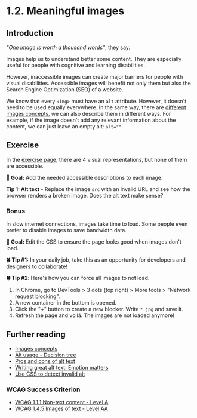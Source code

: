 # 1.2. Meaningful images

## Introduction

_"One image is worth a thousand words"_, they say.

Images help us to understand better some content. They are especially useful for people with cognitive and learning disabilities.

However, inaccessible images can create major barriers for people with visual disabilities. Accessible images will benefit not only them but also the Search Engine Optimization (SEO) of a website.

We know that every `<img>` must have an `alt` attribute. However, it doesn't need to be used equally everywhere.
In the same way, there are [different images concepts](https://www.w3.org/WAI/tutorials/images), we can also describe them in different ways.
For example, if the image doesn't add any relevant information about the content, we can just leave an empty alt: `alt=""`.

## Exercise

In the [exercise page](../exercises/1.2.html),
there are 4 visual representations, but none of them are accessible.

**🎯 Goal:** Add the needed accessible descriptions to each image.

**Tip 1: Alt text** - Replace the image `src` with an invalid URL and see how the browser renders a broken image. Does the alt text make sense?

### Bonus

In slow internet connections, images take time to load. Some people even prefer to disable images to save bandwidth data.

**🎯 Goal:** Edit the CSS to ensure the page looks good when images don't load.

**🍀 Tip #1:** In your daily job, take this as an opportunity for developers and designers to collaborate!

**🍀 Tip #2**: Here's how you can force all images to not load.

1. In Chrome, go to DevTools > 3 dots (top right) > More tools > "Network request blocking".
2. A new container in the bottom is opened.
3. Click the "+" button to create a new blocker. Write `*.jpg` and save it.
4. Refresh the page and voilá. The images are not loaded anymore!

## Further reading

- [Images concepts](https://www.w3.org/WAI/tutorials/images)
- [Alt usage - Decision tree](https://www.w3.org/wai/tutorials/images/decision-tree/)
- [Pros and cons of alt text](https://twitter.com/thingskatedid/status/1360331792067166208?s=20)
- [Writing great alt text: Emotion matters](https://jakearchibald.com/2021/great-alt-text/)
- [Use CSS to detect invalid alt](https://twitter.com/geoffreycrofte/status/1274652138854121474?s=21)

### WCAG Success Criterion

- [WCAG 1.1.1 Non-text content - Level A](https://www.w3.org/TR/WCAG21/#non-text-content)
- [WCAG 1.4.5 Images of text - Level AA](https://www.w3.org/TR/WCAG21/#images-of-text)

